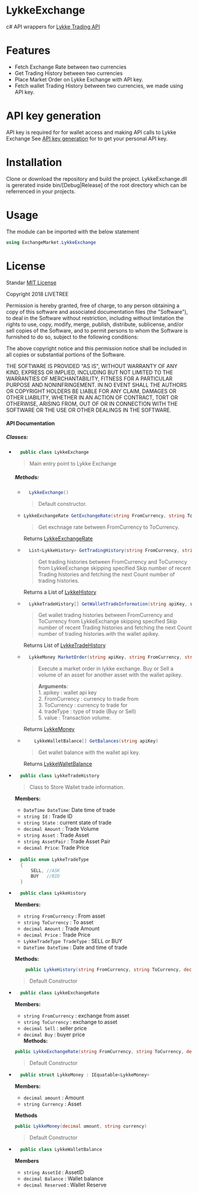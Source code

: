 # LykkeExchange
c# API wrappers for [Lykke Trading API](https://www.lykke.com/cp/lykke-trading-api)

# Features
-  Fetch Exchange Rate between two currencies
-  Get Trading History between two currencies
-  Place Market Order on Lykke Exchange with API key.
-  Fetch wallet Trading History between two currencies, we made using API key.

# API key generation
API key is required for for wallet access and making API calls to Lykke Exchange
See [API key generation](https://auth.lykke.com/signin?ReturnUrl=%2Fconnect%2Fauthorize%3Fclient_id%3D2c6c77be-efd3-44b7-a381-940c90e52985%26scope%3Dprofile%2520email%2520address%26response_type%3Dtoken%26redirect_uri%3Dhttps%253A%252F%252Fwallet.lykke.com%252Fauth%26nonce%3DxXxvmySWwe9MDMZeIpU8%26state%3DrYnw6uFcMmXCz3Ytuihk) for to get your personal API key.

# Installation
Clone or download the repository and build the project. LykkeExchange.dll is gererated inside bin/[Debug|Release] of the root directory which can be referrenced in your projects.

# Usage
The module can be imported with the below statement

```csharp
using ExchangeMarket.LykkeExchange
```

# License

Standar [MIT License](https://opensource.org/licenses/MIT)

Copyright 2018 LIVETREE

Permission is hereby granted, free of charge, to any person obtaining a copy of this software and associated documentation files (the "Software"), to deal in the Software without restriction, including without limitation the rights to use, copy, modify, merge, publish, distribute, sublicense, and/or sell copies of the Software, and to permit persons to whom the Software is furnished to do so, subject to the following conditions:

The above copyright notice and this permission notice shall be included in all copies or substantial portions of the Software.

THE SOFTWARE IS PROVIDED "AS IS", WITHOUT WARRANTY OF ANY KIND, EXPRESS OR IMPLIED, INCLUDING BUT NOT LIMITED TO THE WARRANTIES OF MERCHANTABILITY, FITNESS FOR A PARTICULAR PURPOSE AND NONINFRINGEMENT. IN NO EVENT SHALL THE AUTHORS OR COPYRIGHT HOLDERS BE LIABLE FOR ANY CLAIM, DAMAGES OR OTHER LIABILITY, WHETHER IN AN ACTION OF CONTRACT, TORT OR OTHERWISE, ARISING FROM, OUT OF OR IN CONNECTION WITH THE SOFTWARE OR THE USE OR OTHER DEALINGS IN THE SOFTWARE.



#### API Documentation
##### Classes:
* ```csharp 
    public class LykkeExchange
    ```
    > Main entry point to Lykke Exchange

    ##### Methods:
    * ```csharp
    	LykkeExchange()
        ```
        > Default constructor.
    
    * 	```csharp
    	LykkeExchangeRate GetExchangeRate(string FromCurrency, string ToCurrency)
    	```
        > Get exchnage rate between FromCurrency to ToCurrency.
    
        Returns [LykkeExchangeRate]()
    
    * ```csharp
    	List<LykkeHistory> GetTradingHistory(string FromCurrency, string ToCurrency, int Skip, int Count)
        ```
        > Get trading histories between FromCurrency and ToCurrency from LykkeExchange skipping specified Skip number of recent Trading histories and fetching the next Count number of trading histories.
        
        Returns a List of [LykkeHistory]()
    
    * ```csharp
    	LykkeTradeHistory[] GetWalletTradeInformation(string apiKey, string FromCurrency, string ToCurrency, int skip, int take)
        ```
    
        >Get wallet trading histories between FromCurrency and ToCurrency from LykkeExchange skipping specified Skip number of recent Trading histories and fetching the next Count number of trading histories.with the wallet apikey.
        
         Returns List of [LykkeTradeHistory]()
    
    * ```csharp
    	LykkeMoney MarketOrder(string apiKey, string FromCurrency, string ToCurrency, [LykkeTradeType]() tradeType, decimal value)
    	```
    
        > Execute a market order in lykke exchange. Buy or Sell a volume of an asset for another asset with the wallet apikey. 
        
        > **Arguments**:<br>
            1. apikey : wallet api key<br>
            2. FromCurrency : currency to trade from<br>
            3. ToCurrency : currency to trade for<br>
            4. tradeType : type of trade (Buy or Sell)<br>
            5. value : Transaction volume.<br>
    
        Returns [LykkeMoney]()
   
  * ```csharp
   		LykkeWalletBalance[] GetBalances(string apiKey)
     ```
    > Get wallet balance with the wallet api key.
    
    Returns [LykkeWalletBalance]()
    
    
    
    
* ```csharp
    public class LykkeTradeHistory
    ```
    
    > Class to Store Wallet trade information.
    
    **Members:**<br/>
     * `DateTime DateTime`: Date time of trade<br/>
     * `string Id` : Trade ID<br/>
     * `string State` : current state of trade<br/>
     * `decimal Amount` : Trade Volume<br/>
     * `string Asset` : Trade Asset<br/>
     * `string AssetPair` : Trade Asset Pair<br/>
     * `decimal Price`: Trade Price<br/>
* ```csharp
    public enum LykkeTradeType
    {
        SELL, //ASK
        BUY   //BID
    }
    ```
* ```csharp
    public class LykkeHistory
    ```
    
    **Members:**<br/>
     * `string FromCurrency` : From asset<br/>
     * `string ToCurrency` : To asset<br/>
     * `decimal Amount` : Trade Amount<br/>
     * `decimal Price` : Trade Price<br/>
     * `LykkeTradeType TradeType` : SELL or BUY<br/>
     * `DateTime DateTime` : Date and time of trade<br/>
    
    **Methods:**
    ```csharp
        public LykkeHistory(string FromCurrency, string ToCurrency, decimal Amount, decimal Price, LykkeTradeType TradeType, DateTime DateTime)
    ```
        
    > Default Constructor


* ```csharp
    public class LykkeExchangeRate
    ```
    
    **Members:**<br/>
     * `string FromCurrency` : exchange from asset<br/>
     *   `string ToCurrency` : exchange to asset<br/>
     *   `decimal Sell` : seller price<br/>
     *   `decimal Buy` : buyer price<br/>
    **Methods:**
    ```csharp
    public LykkeExchangeRate(string FromCurrency, string ToCurrency, decimal Sell, decimal Buy)
    ```
    
    > Default Constructor


* ```csharp
    public struct LykkeMoney : IEquatable<LykkeMoney>
    ```
 
    **Members:**<br/>
    * `decimal amount` : Amount<br/>
    * `string Currency` : Asset<br/>
    
    **Methods**
    ```csharp
    public LykkeMoney(decimal amount, string currency)
    ```
    > Default Constructor
   
* ```csharp
	public class LykkeWalletBalance
   ```
   **Members**<br>
   * `string AssetId` : AssetID
   * `decimal Balance` : Wallet balance
   * `decimal Reserved` : Wallet Reserve
       
